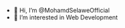 - 👋 Hi, I’m @MohamdSelaweOfficial
- 👀 I’m interested in Web Development


<!---
MohamdSelaweOfficial/MohamdSelaweOfficial is a ✨ special ✨ repository because its `README.md` (this file) appears on your GitHub profile.
You can click the Preview link to take a look at your changes.
--->
